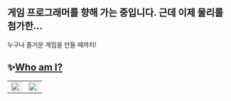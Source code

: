 ## 게임 프로그래머를 향해 가는 중입니다. 근데 이제 물리를 첨가한...

누구나 즐거운 게임을 만들 때까지!

## ✨[Who am I?](https://github.com/hhj3258/Portfolio)



<table><tr><td valign="top" width="50%">

<img src="https://github-readme-stats.vercel.app/api?username=hhj3258&show_icons=true&count_private=true&hide_border=true" align="left" style="width: 100%" />

</td><td valign="top" width="50%">

<img src="https://github-readme-stats.vercel.app/api/top-langs/?username=hhj3258&hide_border=true&layout=compact" align="left" style="width: 100%" />

</td></tr></table>  

<br/>  
